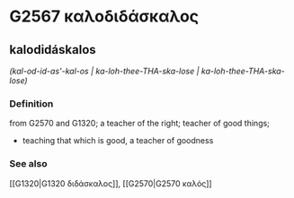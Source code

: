# G2567 καλοδιδάσκαλος

## kalodidáskalos

_(kal-od-id-as'-kal-os | ka-loh-thee-THA-ska-lose | ka-loh-thee-THA-ska-lose)_

### Definition

from G2570 and G1320; a teacher of the right; teacher of good things; 

- teaching that which is good, a teacher of goodness

### See also

[[G1320|G1320 διδάσκαλος]], [[G2570|G2570 καλός]]
